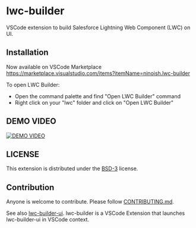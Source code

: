 # lwc-builder
VSCode extension to build Salesforce Lightning Web Component (LWC) on UI.

## Installation

Now available on VSCode Marketplace
https://marketplace.visualstudio.com/items?itemName=ninoish.lwc-builder

To open LWC Builder:

- Open the command palette and find "Open LWC Builder" command
- Right click on your "lwc" folder and click on "Open LWC Builder"

## DEMO VIDEO

[![DEMO VIDEO](https://img.youtube.com/vi/prhVtTGvMeU/0.jpg)](https://youtu.be/prhVtTGvMeU?t=573 'How we built LWC Builder VSCode Extension')

## LICENSE
This extension is distributed under the [BSD-3](https://opensource.org/licenses/BSD-3-Clause) license.


## Contribution

Anyone is welcome to contribute.
Please follow [CONTRIBUTING.md](https://github.com/developerforce/lwc-builder/blob/main/CONTRIBUTING.md).

See also [lwc-builder-ui](https://github.com/developerforce/lwc-builder-ui).
lwc-builder is a VSCode Extension that launches lwc-builder-ui in VSCode context.
